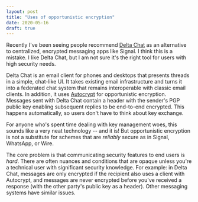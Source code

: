 ```yaml
---
layout: post
title: "Uses of opportunistic encryption"
date: 2020-05-16
draft: true
---
```



Recently I've been seeing people recommend [Delta Chat](https://delta.chat/en/)
as an alternative to centralized, encrypted messaging apps like Signal. I think
this is a mistake. I like Delta Chat, but I am not sure it's the right tool for
users with high security needs.

Delta Chat is an email client for phones and desktops that presents threads in
a simple, chat-like UI. It takes existing email infrastructure and turns it
into a federated chat system that remains interoperable with classic email
clients. In addition, it uses [Autocrypt](https://autocrypt.org/) for
opportunistic encryption. Messages sent with Delta Chat contain a header with
the sender's PGP public key enabling subsequent replies to be end-to-end
encrypted. This happens automatically, so users don't have to think about key
exchange.

For anyone who's spent time dealing with key management woes, this sounds like
a very neat technology -- and it is! But opportunistic encryption is not a
substitute for schemes that are *reliably* secure as in Signal, WhatsApp, or
Wire.

The core problem is that communicating security features to end users is
*hard*. There are often nuances and conditions that are opaque unless you're a
technical user with significant security knowledge. For example: in Delta Chat,
messages are only encrypted if the recipient also uses a client with Autocrypt,
and messages are never encrypted before you've received a response (with the
other party's public key as a header). Other messaging systems have
similar issues. 

